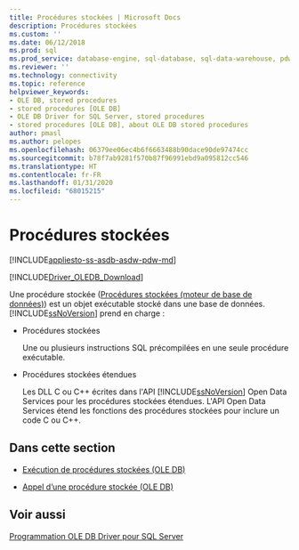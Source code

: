 ```yaml
---
title: Procédures stockées | Microsoft Docs
description: Procédures stockées
ms.custom: ''
ms.date: 06/12/2018
ms.prod: sql
ms.prod_service: database-engine, sql-database, sql-data-warehouse, pdw
ms.reviewer: ''
ms.technology: connectivity
ms.topic: reference
helpviewer_keywords:
- OLE DB, stored procedures
- stored procedures [OLE DB]
- OLE DB Driver for SQL Server, stored procedures
- stored procedures [OLE DB], about OLE DB stored procedures
author: pmasl
ms.author: pelopes
ms.openlocfilehash: 06379ee06ec4b6f6663488b90dace90de97474cc
ms.sourcegitcommit: b78f7ab9281f570b87f96991ebd9a095812cc546
ms.translationtype: HT
ms.contentlocale: fr-FR
ms.lasthandoff: 01/31/2020
ms.locfileid: "68015215"
---
```

# <a name="stored-procedures"></a>Procédures stockées
[!INCLUDE[appliesto-ss-asdb-asdw-pdw-md](../../../includes/appliesto-ss-asdb-asdw-pdw-md.md)]

[!INCLUDE[Driver_OLEDB_Download](../../../includes/driver_oledb_download.md)]

  Une procédure stockée ([Procédures stockées &#40;moteur de base de données&#41;](../../../relational-databases/stored-procedures/stored-procedures-database-engine.md)) est un objet exécutable stocké dans une base de données. [!INCLUDE[ssNoVersion](../../../includes/ssnoversion-md.md)] prend en charge :  
  
-   Procédures stockées  
  
     Une ou plusieurs instructions SQL précompilées en une seule procédure exécutable.  
  
-   Procédures stockées étendues  
  
     Les DLL C ou C++ écrites dans l'API [!INCLUDE[ssNoVersion](../../../includes/ssnoversion-md.md)] Open Data Services pour les procédures stockées étendues. L'API Open Data Services étend les fonctions des procédures stockées pour inclure un code C ou C++.  
  
## <a name="in-this-section"></a>Dans cette section  
  
-   [Exécution de procédures stockées &#40;OLE DB&#41;](../../oledb/ole-db/stored-procedures-running.md)  
  
-   [Appel d’une procédure stockée &#40;OLE DB&#41;](../../oledb/ole-db/stored-procedures-calling.md)  
  
## <a name="see-also"></a>Voir aussi  
 [Programmation OLE DB Driver pour SQL Server](../../oledb/ole-db/oledb-driver-for-sql-server-programming.md)  
  
  
